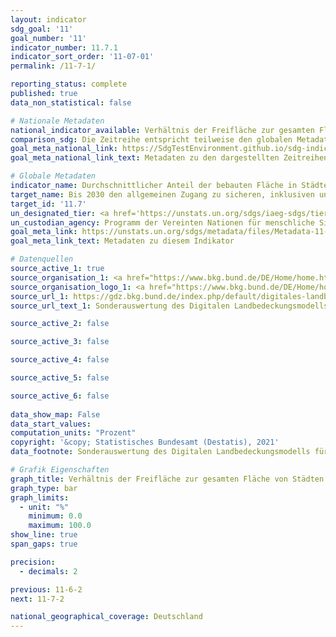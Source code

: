 ```yaml
---
layout: indicator    
sdg_goal: '11'    
goal_number: '11'    
indicator_number: 11.7.1    
indicator_sort_order: '11-07-01'    
permalink: /11-7-1/    

reporting_status: complete    
published: true    
data_non_statistical: false    

# Nationale Metadaten    
national_indicator_available: Verhältnis der Freifläche zur gesamten Fläche von Städten mit mehr als 100&nbsp;000 Einwohnern    
comparison_sdg: Die Zeitreihe entspricht teilweise den globalen Metadaten.    
goal_meta_national_link: https://SdgTestEnvironment.github.io/sdg-indicators/public/MetaDe/11.7.1.pdf    
goal_meta_national_link_text: Metadaten zu den dargestellten Zeitreihen    

# Globale Metadaten    
indicator_name: Durchschnittlicher Anteil der bebauten Fläche in Städten, der für alle Personen nach Geschlecht, Alter und Menschen mit Behinderungen, als Freifläche öffentlich zugänglich ist    
target_name: Bis 2030 den allgemeinen Zugang zu sicheren, inklusiven und zugänglichen Grünflächen und öffentlichen Räumen gewährleisten, insbesondere für Frauen und Kinder, ältere Menschen und Menschen mit Behinderungen    
target_id: '11.7'    
un_designated_tier: <a href='https://unstats.un.org/sdgs/iaeg-sdgs/tier-classification/' title='Klicken Sie hier um weitere Informationen zur UN-Tier-Klassifikation zu erhalten.'  target='_blank'>Tier II</a>    
un_custodian_agency: Programm der Vereinten Nationen für menschliche Siedlungen (UN-Habitat)    
goal_meta_link: https://unstats.un.org/sdgs/metadata/files/Metadata-11-07-01.pdf    
goal_meta_link_text: Metadaten zu diesem Indikator        

# Datenquellen
source_active_1: true
source_organisation_1: <a href="https://www.bkg.bund.de/DE/Home/home.html"> Bundesamt für Kartographie und Geodäsie (BKG) </a>
source_organisation_logo_1: <a href="https://www.bkg.bund.de/DE/Home/home.html"><img src="https://g205sdgs.github.io/sdg-indicators/public/OrgImgDe/bkg.png" alt="Logo bkg" style="height:60px; width:148px"/></a>
source_url_1: https://gdz.bkg.bund.de/index.php/default/digitales-landbedeckungsmodell-fur-deutschland-stand-2018-lbm-de2018.html
source_url_text_1: Sonderauswertung des Digitalen Landbedeckungsmodells für Deutschland (LBM-DE)

source_active_2: false

source_active_3: false

source_active_4: false

source_active_5: false

source_active_6: false
    
data_show_map: False    
data_start_values:     
computation_units: "Prozent"    
copyright: '&copy; Statistisches Bundesamt (Destatis), 2021'    
data_footnote: Sonderauswertung des Digitalen Landbedeckungsmodells für Deutschland, Stand 2018 (LBM-DE2018).    

# Grafik Eigenschaften    
graph_title: Verhältnis der Freifläche zur gesamten Fläche von Städten mit mehr als 100&nbsp;000 Einwohnern    
graph_type: bar    
graph_limits:
  - unit: "%"
    minimum: 0.0
    maximum: 100.0
show_line: true
span_gaps: true

precision:
  - decimals: 2    

previous: 11-6-2    
next: 11-7-2    

national_geographical_coverage: Deutschland    
---
```


<span></span>